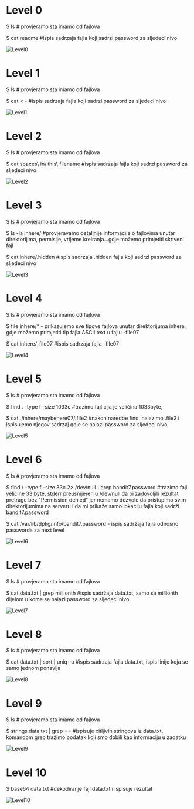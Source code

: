 # Level 0

$ ls # provjeramo sta imamo od fajlova

$ cat readme #ispis sadrzaja fajla koji sadrzi password za sljedeci nivo

![Level0](https://user-images.githubusercontent.com/123886701/221371849-dc1d55fb-87c1-4bca-9fb0-81bfb80882df.png)


# Level 1

$ ls # provjeramo sta imamo od fajlova

$ cat < - #ispis sadrzaja fajla koji sadrzi password za sljedeci nivo


![Level1](https://user-images.githubusercontent.com/123886701/221372285-5d934fdd-f06b-4e92-aba5-bf413a777a29.png)


# Level 2


$ ls # provjeramo sta imamo od fajlova

$ cat spaces\ in\ this\ filename #ispis sadrzaja fajla koji sadrzi password za sljedeci nivo

![Level2](https://user-images.githubusercontent.com/123886701/221371888-c1d88682-319b-44bf-8ef4-90040f59e295.png)


# Level 3

$ ls # provjeramo sta imamo od fajlova

$ ls -la inhere/ #provjeravamo detaljnije informacije o fajlovima unutar direktorijima, permisije, vrijeme kreiranja...gdje možemo primjetiti skriveni fajl

$ cat inhere/.hidden #ispis sadrzaja .hidden fajla koji sadrzi password za sljedeci nivo


![Level3](https://user-images.githubusercontent.com/123886701/221371923-313ecc27-ae32-46ec-8769-f8da30573500.png)


# Level 4


$ ls # provjeramo sta imamo od fajlova

$ file inhere/* - prikazujemo sve tipove fajlova unutar direktorijuma inhere, gdje možemo primjetiti tip fajla ASCII text u fajlu -file07

$ cat inhere/-file07 #ispis sadrzaja fajla -file07

![Level4](https://user-images.githubusercontent.com/123886701/221371947-dbe18610-81e1-478e-b380-f46fe54551c2.png)


# Level 5

$ ls # provjeramo sta imamo od fajlova

$ find . -type f -size 1033c #trazimo fajl cija je veličina 1033byte,

$ cat ./inhere/maybehere07/.file2 #nakon naredbe find, nalazimo .file2 i ispisujemo njegov sadrzaj gdje se nalazi password za sljedeci nivo


![Level5](https://user-images.githubusercontent.com/123886701/221371975-94b91eeb-ea05-4caa-9340-9af46760a08b.png)


# Level 6

$ ls # provjeramo sta imamo od fajlova

$ find / -type f -size 33c 2> /dev/null | grep bandit7.password #trazimo fajl velicine 33 byte, stderr preusmjeren u /dev/null da bi zadovoljili rezultat pretrage bez "Permission denied" jer nemamo dozvole da pristupimo svim direktorijumima na serveru i da mi prikaže samo lokaciju fajla koji sadrži bandit7.password

$ cat /var/lib/dpkg/info/bandit7.password - ispis sadržaja fajla odnosno passworda za next level

![Level6](https://user-images.githubusercontent.com/123886701/221372000-ed8969ea-9300-4308-a148-d72437056986.png)


# Level 7

$ ls # provjeramo sta imamo od fajlova

$ cat data.txt | grep millionth #ispis sadržaja data.txt, samo sa millionth dijelom u kome se nalazi password za sljedeci nivo

![Level7](https://user-images.githubusercontent.com/123886701/221372016-f6138c47-1793-4240-8a39-f087d11b6d08.png)


# Level 8

$ ls # provjeramo sta imamo od fajlova

$ cat data.txt | sort | uniq -u #ispis sadrzaja fajla data.txt, ispis linije koja se samo jednom ponavlja

![Level8](https://user-images.githubusercontent.com/123886701/221372030-f7933880-2c42-4295-b940-faa7d0239899.png)


# Level 9

$ ls # provjeramo sta imamo od fajlova

$ strings data.txt | grep == #ispisuje citljivih stringova iz data.txt, komandom grep tražimo podatak koji smo dobili kao informaciju u zadatku

![Level9](https://user-images.githubusercontent.com/123886701/221372057-bb16e28d-fc71-4e1f-8f8f-53aa50e7caca.png)


# Level 10


$ base64 data.txt #dekodiranje fajl data.txt i ispisuje rezultat

![Level10](https://user-images.githubusercontent.com/123886701/221372093-9b44c05d-4934-4a8f-b758-1d592ca7ebf2.png)

